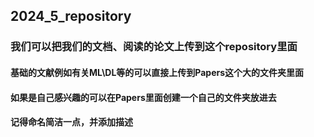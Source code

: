 ## 2024_5_repository

### 我们可以把我们的文档、阅读的论文上传到这个repository里面
#### 基础的文献例如有关ML\DL等的可以直接上传到Papers这个大的文件夹里面
#### 如果是自己感兴趣的可以在Papers里面创建一个自己的文件夹放进去
#### 记得命名简洁一点，并添加描述
